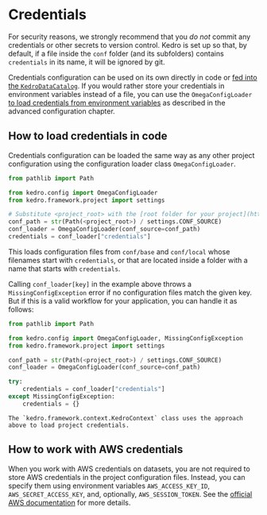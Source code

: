 # Credentials

For security reasons, we strongly recommend that you *do not* commit any credentials or other secrets to version control.
Kedro is set up so that, by default, if a file inside the `conf` folder (and its subfolders) contains `credentials` in its name, it will be ignored by git.

Credentials configuration can be used on its own directly in code or [fed into the `KedroDataCatalog`](../data/kedro_data_catalog.md).
If you would rather store your credentials in environment variables instead of a file, you can use the `OmegaConfigLoader` [to load credentials from environment variables](advanced_configuration.md#how-to-load-credentials-through-environment-variables) as described in the advanced configuration chapter.

## How to load credentials in code

Credentials configuration can be loaded the same way as any other project configuration using the configuration loader class `OmegaConfigLoader`.


```python
from pathlib import Path

from kedro.config import OmegaConfigLoader
from kedro.framework.project import settings

# Substitute <project_root> with the [root folder for your project](https://docs.kedro.org/en/stable/tutorial/spaceflights_tutorial.html#terminology)
conf_path = str(Path(<project_root>) / settings.CONF_SOURCE)
conf_loader = OmegaConfigLoader(conf_source=conf_path)
credentials = conf_loader["credentials"]
```

This loads configuration files from `conf/base` and `conf/local` whose filenames start with `credentials`, or that are located inside a folder with a name that starts with `credentials`.

Calling `conf_loader[key]` in the example above throws a `MissingConfigException` error if no configuration files match the given key. But if this is a valid workflow for your application, you can handle it as follows:

```python
from pathlib import Path

from kedro.config import OmegaConfigLoader, MissingConfigException
from kedro.framework.project import settings

conf_path = str(Path(<project_root>) / settings.CONF_SOURCE)
conf_loader = OmegaConfigLoader(conf_source=conf_path)

try:
    credentials = conf_loader["credentials"]
except MissingConfigException:
    credentials = {}
```

```{note}
The `kedro.framework.context.KedroContext` class uses the approach above to load project credentials.
```

## How to work with AWS credentials

When you work with AWS credentials on datasets, you are not required to store AWS credentials in the project configuration files. Instead, you can specify them using environment variables `AWS_ACCESS_KEY_ID`, `AWS_SECRET_ACCESS_KEY`, and, optionally, `AWS_SESSION_TOKEN`. See the [official AWS documentation](https://docs.aws.amazon.com/cli/latest/userguide/cli-configure-envvars.html) for more details.
